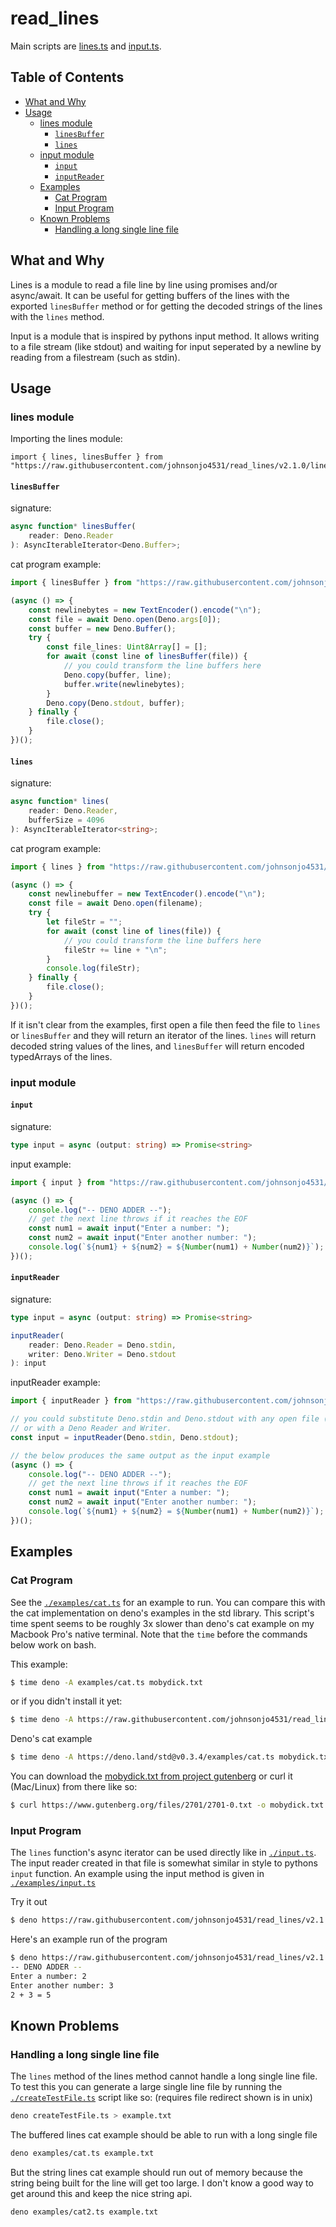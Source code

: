 # read_lines

Main scripts are [lines.ts](./lines.ts) and [input.ts](./input.ts).

## Table of Contents

- [What and Why](#what-and-why)
- [Usage](#usage)
	- [lines module](#lines-module)
		- [`linesBuffer`](#linesbuffer)
		- [`lines`](#lines)
	- [input module](#input-module)
		- [`input`](#input)
		- [`inputReader`](#inputreader)
	- [Examples](#examples)
		- [Cat Program](#cat-program)
		- [Input Program](#input-program)
	- [Known Problems](#known-problems)
		- [Handling a long single line file](#handling-a-long-single-line-file)

## What and Why

Lines is a module to read a file line by line using promises and/or async/await. It can be useful for getting buffers of the lines with the exported `linesBuffer` method or for getting the decoded strings of the lines with the `lines` method.

Input is a module that is inspired by pythons input method. It allows writing to a file stream (like stdout) and waiting for input seperated by a newline by reading from a filestream (such as stdin).

## Usage

### lines module

Importing the lines module:

```
import { lines, linesBuffer } from "https://raw.githubusercontent.com/johnsonjo4531/read_lines/v2.1.0/lines.ts"
```

#### `linesBuffer`

signature:

```ts
async function* linesBuffer(
	reader: Deno.Reader
): AsyncIterableIterator<Deno.Buffer>;
```

cat program example:

```ts
import { linesBuffer } from "https://raw.githubusercontent.com/johnsonjo4531/read_lines/v2.1.0/lines.ts";

(async () => {
	const newlinebytes = new TextEncoder().encode("\n");
	const file = await Deno.open(Deno.args[0]);
	const buffer = new Deno.Buffer();
	try {
		const file_lines: Uint8Array[] = [];
		for await (const line of linesBuffer(file)) {
			// you could transform the line buffers here
			Deno.copy(buffer, line);
			buffer.write(newlinebytes);
		}
		Deno.copy(Deno.stdout, buffer);
	} finally {
		file.close();
	}
})();
```

#### `lines`

signature:

```ts
async function* lines(
	reader: Deno.Reader,
	bufferSize = 4096
): AsyncIterableIterator<string>;
```

cat program example:

```ts
import { lines } from "https://raw.githubusercontent.com/johnsonjo4531/read_lines/v2.1.0/lines.ts";

(async () => {
	const newlinebuffer = new TextEncoder().encode("\n");
	const file = await Deno.open(filename);
	try {
		let fileStr = "";
		for await (const line of lines(file)) {
			// you could transform the line buffers here
			fileStr += line + "\n";
		}
		console.log(fileStr);
	} finally {
		file.close();
	}
})();
```

If it isn't clear from the examples, first open a file then feed the file to `lines` or `linesBuffer` and they will return an iterator of the lines. `lines` will return decoded string values of the lines, and `linesBuffer` will return encoded typedArrays of the lines.

### input module

#### `input`

signature:

```ts
type input = async (output: string) => Promise<string>
```

input example:

```ts
import { input } from "https://raw.githubusercontent.com/johnsonjo4531/read_lines/v2.1.0/input.ts";

(async () => {
	console.log("-- DENO ADDER --");
	// get the next line throws if it reaches the EOF
	const num1 = await input("Enter a number: ");
	const num2 = await input("Enter another number: ");
	console.log(`${num1} + ${num2} = ${Number(num1) + Number(num2)}`);
})();
```

#### `inputReader`

signature:

```ts
type input = async (output: string) => Promise<string>

inputReader(
	reader: Deno.Reader = Deno.stdin,
	writer: Deno.Writer = Deno.stdout
): input
```

inputReader example:

```ts
import { inputReader } from "https://raw.githubusercontent.com/johnsonjo4531/read_lines/v2.1.0/input.ts";

// you could substitute Deno.stdin and Deno.stdout with any open file (with appropriate permissions)
// or with a Deno Reader and Writer.
const input = inputReader(Deno.stdin, Deno.stdout);

// the below produces the same output as the input example
(async () => {
	console.log("-- DENO ADDER --");
	// get the next line throws if it reaches the EOF
	const num1 = await input("Enter a number: ");
	const num2 = await input("Enter another number: ");
	console.log(`${num1} + ${num2} = ${Number(num1) + Number(num2)}`);
})();
```

## Examples

### Cat Program

See the [`./examples/cat.ts`](./examples/cat.ts) for an example to run. You can compare this with the cat implementation on deno's examples in the std library. This script's time spent seems to be roughly 3x slower than deno's cat example on my Macbook Pro's native terminal. Note that the `time` before the commands below work on bash.

This example:

```sh
$ time deno -A examples/cat.ts mobydick.txt
```

or if you didn't install it yet:

```sh
$ time deno -A https://raw.githubusercontent.com/johnsonjo4531/read_lines/v2.1.0/examples/cat.ts mobydick.txt
```

Deno's cat example

```sh
$ time deno -A https://deno.land/std@v0.3.4/examples/cat.ts mobydick.txt
```

You can download the [mobydick.txt from project gutenberg](https://www.gutenberg.org/files/2701/2701-0.txt) or curl it (Mac/Linux) from there like so:

```sh
$ curl https://www.gutenberg.org/files/2701/2701-0.txt -o mobydick.txt
```

### Input Program

The `lines` function's async iterator can be used directly like in [`./input.ts`](./input.ts). The input reader created in that file is somewhat similar in style to pythons `input` function. An example using the input method is given in [`./examples/input.ts`](./examples/input.ts)

Try it out

```sh
$ deno https://raw.githubusercontent.com/johnsonjo4531/read_lines/v2.1.0/examples/input.ts
```

Here's an example run of the program

```sh
$ deno https://raw.githubusercontent.com/johnsonjo4531/read_lines/v2.1.0/examples/input.ts
-- DENO ADDER --
Enter a number: 2
Enter another number: 3
2 + 3 = 5
```

## Known Problems

### Handling a long single line file

The `lines` method of the lines method cannot handle a long single line file. To test this you can generate a large single line file by running the [`./createTestFile.ts`](./createTestFile.ts) script like so: (requires file redirect shown is in unix)

```sh
deno createTestFile.ts > example.txt
```

The buffered lines cat example should be able to run with a long single file

```sh
deno examples/cat.ts example.txt
```

But the string lines cat example should run out of memory because the string
being built for the line will get too large.
I don't know a good way to get around this and keep the nice string api.

```sh
deno examples/cat2.ts example.txt
```
